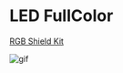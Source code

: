 LED FullColor
=============

[RGB Shield Kit](http://digistump.com/products/3)

![gif](http://shokai.org/archive/file/2a8430257057fb51a66117ea74a44536.gif)
